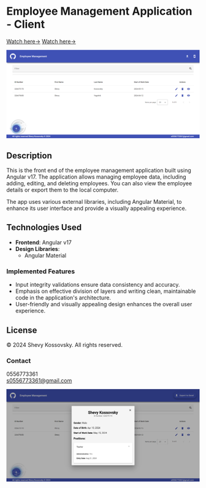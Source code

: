 # Employee Management Application - Client

[Watch here->](https://employee-management-app-edf89.web.app/employees)
<a href="https://employee-management-app-edf89.web.app/employees" target="_blank" title="לצפייה בפרויקט">Watch here-></a>

![Employee Management](src/assets/screenShot.png)

## Description

This is the front end of the employee management application built using Angular v17. The application allows managing employee data, including adding, editing, and deleting employees. You can also view the employee details or export them to the local computer.

The app uses various external libraries, including Angular Material, to enhance its user interface and provide a visually appealing experience.


## Technologies Used

- **Frontend**: Angular v17
- **Design Libraries**:
  - Angular Material

### Implemented Features

- Input integrity validations ensure data consistency and accuracy.
- Emphasis on effective division of layers and writing clean, maintainable code in the application's architecture.
- User-friendly and visually appealing design enhances the overall user experience.

## License

© 2024 Shevy Kossovsky. All rights reserved.

### Contact

0556773361  
s0556773361@gmail.com

![Employee Management](src/assets/screenShot_3.png)
